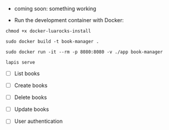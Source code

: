 - coming soon: something working

- Run the development container with Docker:

`chmod +x docker-luarocks-install`

`sudo docker build -t book-manager .`

`sudo docker run -it --rm -p 8080:8080 -v ./app book-manager`

`lapis serve`

- [ ] List books
- [ ] Create books
- [ ] Delete books
- [ ] Update books

- [ ] User authentication
